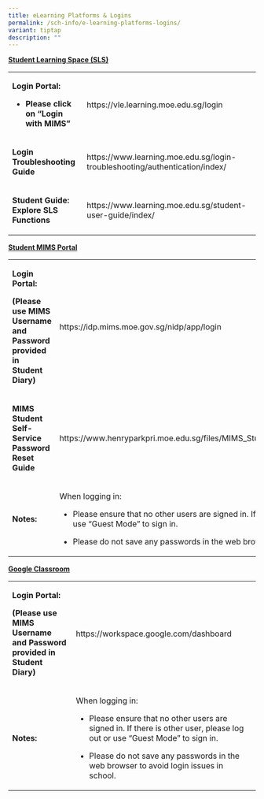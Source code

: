 ```yaml
---
title: eLearning Platforms & Logins
permalink: /sch-info/e-learning-platforms-logins/
variant: tiptap
description: ""
---
```

<p><strong><u>Student Learning Space (SLS)</u></strong>
</p>
<table style="minWidth: 50px">
<colgroup>
<col>
<col>
</colgroup>
<tbody>
<tr>
<td rowspan="1" colspan="1">
<p><strong>Login Portal:</strong>
</p>
<ul data-tight="true" class="tight">
<li>
<p><strong>Please click on “Login with MIMS”</strong>
</p>
</li>
</ul>
</td>
<td rowspan="1" colspan="1">
<p><a rel="noopener noreferrer nofollow" target="_blank">https://vle.learning.moe.edu.sg/login</a>
</p>
</td>
</tr>
<tr>
<td rowspan="1" colspan="1">
<p><strong>Login Troubleshooting Guide</strong>
</p>
</td>
<td rowspan="1" colspan="1">
<p><a rel="noopener noreferrer nofollow" target="_blank">https://www.learning.moe.edu.sg/login-troubleshooting/authentication/index/</a>
</p>
</td>
</tr>
<tr>
<td rowspan="1" colspan="1">
<p><strong>Student Guide: Explore SLS Functions</strong>
</p>
</td>
<td rowspan="1" colspan="1">
<p><a rel="noopener noreferrer nofollow" target="_blank">https://www.learning.moe.edu.sg/student-user-guide/index/</a>
</p>
</td>
</tr>
</tbody>
</table>
<p></p>
<p><strong><u>Student MIMS Portal</u></strong>
</p>
<table style="minWidth: 50px">
<colgroup>
<col>
<col>
</colgroup>
<tbody>
<tr>
<td rowspan="1" colspan="1">
<p><strong>Login Portal:</strong>
</p>
<p><strong>(Please use MIMS Username and Password provided in Student Diary)</strong>
</p>
</td>
<td rowspan="1" colspan="1">
<p><a rel="noopener noreferrer nofollow" target="_blank">https://idp.mims.moe.gov.sg/nidp/app/login</a>
</p>
</td>
</tr>
<tr>
<td rowspan="1" colspan="1">
<p><strong>MIMS Student Self-Service Password Reset Guide</strong>
</p>
</td>
<td rowspan="1" colspan="1">
<p><a rel="noopener noreferrer nofollow" target="_blank">https://www.henryparkpri.moe.edu.sg/files/MIMS_Student_Self_Reset_Password_Guide.pdf</a>
</p>
</td>
</tr>
<tr>
<td rowspan="1" colspan="1">
<p><strong>Notes:</strong>
</p>
</td>
<td rowspan="1" colspan="1">
<p>When logging in:</p>
<ul data-tight="true" class="tight">
<li>
<p>Please ensure that no other users are signed in. If there is other user,
please log out or use “Guest Mode” to sign in.</p>
</li>
<li>
<p>Please do not save any passwords in the web browser to avoid login issues
in school.</p>
</li>
</ul>
</td>
</tr>
</tbody>
</table>
<p></p>
<p><strong><u>Google Classroom</u></strong>
</p>
<table style="minWidth: 50px">
<colgroup>
<col>
<col>
</colgroup>
<tbody>
<tr>
<td rowspan="1" colspan="1">
<p><strong>Login Portal:</strong>
</p>
<p><strong>(Please use MIMS Username and Password provided in Student Diary)</strong>
</p>
</td>
<td rowspan="1" colspan="1">
<p><a rel="noopener noreferrer nofollow" target="_blank">https://workspace.google.com/dashboard</a>
</p>
</td>
</tr>
<tr>
<td rowspan="1" colspan="1">
<p><strong>Notes:</strong>
</p>
</td>
<td rowspan="1" colspan="1">
<p>When logging in:</p>
<ul data-tight="true" class="tight">
<li>
<p>Please ensure that no other users are signed in. If there is other user,
please log out or use “Guest Mode” to sign in.</p>
</li>
<li>
<p>Please do not save any passwords in the web browser to avoid login issues
in school.</p>
</li>
</ul>
</td>
</tr>
</tbody>
</table>
<p></p>